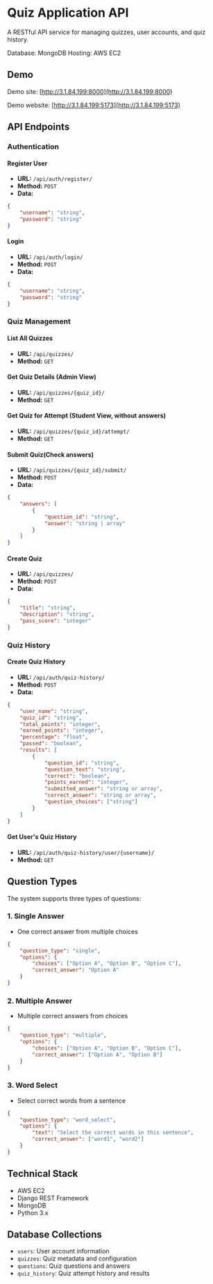 # Quiz Application API

A RESTful API service for managing quizzes, user accounts, and quiz history.

Database: MongoDB
Hosting: AWS EC2

## Demo

Demo site: [http://3.1.84.199:8000](http://3.1.84.199:8000)

Demo website: [http://3.1.84.199:5173](http://3.1.84.199:5173)

## API Endpoints

### Authentication

#### Register User
- **URL:** `/api/auth/register/`
- **Method:** `POST`
- **Data:**
```json
{
    "username": "string",
    "password": "string"
}
```

#### Login
- **URL:** `/api/auth/login/`
- **Method:** `POST`
- **Data:**
```json
{
    "username": "string",
    "password": "string"
}
```

### Quiz Management

#### List All Quizzes
- **URL:** `/api/quizzes/`
- **Method:** `GET`

#### Get Quiz Details (Admin View)
- **URL:** `/api/quizzes/{quiz_id}/`
- **Method:** `GET`

#### Get Quiz for Attempt (Student View, without answers)
- **URL:** `/api/quizzes/{quiz_id}/attempt/`
- **Method:** `GET`

#### Submit Quiz(Check answers)
- **URL:** `/api/quizzes/{quiz_id}/submit/`
- **Method:** `POST`
- **Data:**
```json
{
    "answers": [
        {
            "question_id": "string",
            "answer": "string | array"
        }
    ]
}
```

#### Create Quiz
- **URL:** `/api/quizzes/`
- **Method:** `POST`
- **Data:**
```json
{
    "title": "string",
    "description": "string",
    "pass_score": "integer"
}
```

### Quiz History

#### Create Quiz History
- **URL:** `/api/auth/quiz-history/`
- **Method:** `POST`
- **Data:**
```json
{
    "user_name": "string",
    "quiz_id": "string",
    "total_points": "integer",
    "earned_points": "integer",
    "percentage": "float",
    "passed": "boolean",
    "results": [
        {
            "question_id": "string",
            "question_text": "string",
            "correct": "boolean",
            "points_earned": "integer",
            "submitted_answer": "string or array",
            "correct_answer": "string or array",
            "question_choices": ["string"]
        }
    ]
}
```

#### Get User's Quiz History
- **URL:** `/api/auth/quiz-history/user/{username}/`
- **Method:** `GET`

## Question Types

The system supports three types of questions:

### 1. Single Answer
- One correct answer from multiple choices
```json
{
    "question_type": "single",
    "options": {
        "choices": ["Option A", "Option B", "Option C"],
        "correct_answer": "Option A"
    }
}
```

### 2. Multiple Answer
- Multiple correct answers from choices
```json
{
    "question_type": "multiple",
    "options": {
        "choices": ["Option A", "Option B", "Option C"],
        "correct_answer": ["Option A", "Option B"]
    }
}
```

### 3. Word Select
- Select correct words from a sentence
```json
{
    "question_type": "word_select",
    "options": {
        "text": "Select the correct words in this sentence",
        "correct_answer": ["word1", "word2"]
    }
}
```

## Technical Stack

- AWS EC2
- Django REST Framework
- MongoDB
- Python 3.x

## Database Collections

- `users`: User account information
- `quizzes`: Quiz metadata and configuration
- `questions`: Quiz questions and answers
- `quiz_history`: Quiz attempt history and results
